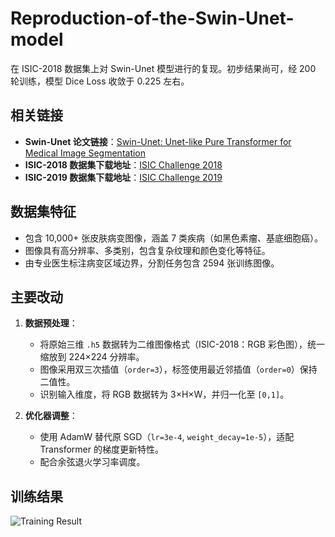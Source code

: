 # Reproduction-of-the-Swin-Unet-model

在 ISIC-2018 数据集上对 Swin-Unet 模型进行的复现。初步结果尚可，经 200 轮训练，模型 Dice Loss 收敛于 0.225 左右。

## 相关链接
- **Swin-Unet 论文链接**：[Swin-Unet: Unet-like Pure Transformer for Medical Image Segmentation](https://arxiv.org/abs/2105.05537)  
- **ISIC-2018 数据集下载地址**：[ISIC Challenge 2018](https://challenge.isic-archive.com/data/#2018)  
- **ISIC-2019 数据集下载地址**：[ISIC Challenge 2019](https://challenge.isic-archive.com/data#2019)  

## 数据集特征
- 包含 10,000+ 张皮肤病变图像，涵盖 7 类疾病（如黑色素瘤、基底细胞癌）。  
- 图像具有高分辨率、多类别，包含复杂纹理和颜色变化等特征。  
- 由专业医生标注病变区域边界，分割任务包含 2594 张训练图像。

## 主要改动
1. **数据预处理**：
   - 将原始三维 `.h5` 数据转为二维图像格式（ISIC-2018：RGB 彩色图），统一缩放到 224×224 分辨率。  
   - 图像采用双三次插值（`order=3`），标签使用最近邻插值（`order=0`）保持二值性。  
   - 识别输入维度，将 RGB 数据转为 3×H×W，并归一化至 `[0,1]`。

2. **优化器调整**：
   - 使用 AdamW 替代原 SGD（`lr=3e-4`, `weight_decay=1e-5`），适配 Transformer 的梯度更新特性。  
   - 配合余弦退火学习率调度。

## 训练结果
![Training Result](https://github.com/user-attachments/assets/808a378d-e521-4a29-a0f5-a7532cc4a7ea)
